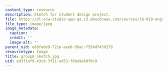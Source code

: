 ```yaml
---
content_type: resource
description: Sketch for student design project.
file: https://ol-ocw-studio-app-qa.s3.amazonaws.com/courses/16-810-engineering-design-and-rapid-prototyping-january-iap-2005/e93f1af943c93f21ed53f8ba9e60f0c9_group6_sketch.jpg
file_type: image/jpeg
image_metadata:
  caption: ''
  credit: ''
  image-alt: ''
parent_uid: e89fade9-721e-eee0-98ac-f554d7439279
resourcetype: Image
title: group6_sketch.jpg
uid: e93f1af9-43c9-3f21-ed53-f8ba9e60f0c9
---
```

